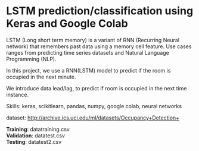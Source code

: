 # LSTM prediction/classification using Keras and Google Colab

 LSTM (Long short term memory) is a variant of RNN (Recurring Neural network) that remembers past data using a memory cell feature. 
 Use cases ranges from predicting time series datasets and Natural Language Programming (NLP).
 
 In this project, we use a RNN(LSTM) model to predict if the room is occupied in the next minute.

 We introduce data lead/lag, to predict if room is occupied in the next time instance.

Skills: keras, scikitlearn, pandas, numpy, google colab, neural networks

dataset: http://archive.ics.uci.edu/ml/datasets/Occupancy+Detection+

**Training**: datatraining.csv  
**Validation**: datatest.csv  
**Testing**: datatest2.csv

